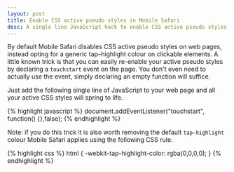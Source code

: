 ```yaml
---
layout: post
title: Enable CSS active pseudo styles in Mobile Safari
desc: A single line JavaScript hack to enable CSS active pseudo styles in iOS Mobile Safari
---
```


By default Mobile Safari disables CSS active pseudo styles on web pages, instead opting for a generic tap–highlight colour on clickable elements. A little known trick is that you can easily re-enable your active pseudo styles by declaring a `touchstart` event on the page. You don't even need to actually use the event, simply declaring an empty function will suffice.

Just add the following single line of JavaScript to your web page and all your active CSS styles will spring to life.

{% highlight javascript %}
document.addEventListener("touchstart", function() {},false);
{% endhighlight %}

Note: if you do this trick it is also worth removing the default `tap–highlight` colour Mobile Safari applies using the following CSS rule.

{% highlight css %}
html {
    -webkit-tap-highlight-color: rgba(0,0,0,0);
}
{% endhighlight %}
